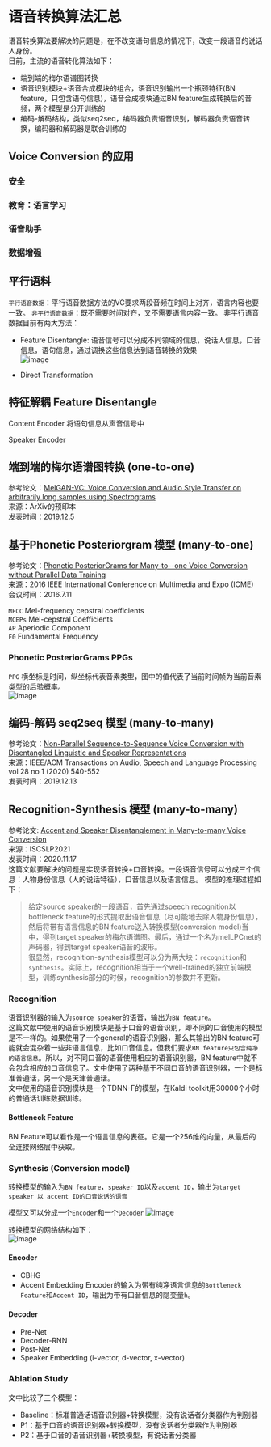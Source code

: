 # 语音转换算法汇总
语音转换算法要解决的问题是，在不改变语句信息的情况下，改变一段语音的说话人身份。  
目前，主流的语音转化算法如下：
- 端到端的梅尔语谱图转换
- 语音识别模块+语音合成模块的组合，语音识别输出一个瓶颈特征(BN feature，只包含语句信息)，语音合成模块通过BN feature生成转换后的音频，两个模型是分开训练的  
- 编码-解码结构，类似seq2seq，编码器负责语音识别，解码器负责语音转换，编码器和解码器是联合训练的

## Voice Conversion 的应用

### 安全
### 教育：语言学习
### 语音助手
### 数据增强


## 平行语料
`平行语音数据`：平行语音数据方法的VC要求两段音频在时间上对齐，语言内容也要一致。
`非平行语音数据`：既不需要时间对齐，又不需要语言内容一致。
非平行语音数据目前有两大方法：
- Feature Disentangle: 语音信号可以分成不同领域的信息，说话人信息，口音信息，语句信息，通过调换这些信息达到语音转换的效果  
![image](https://user-images.githubusercontent.com/40049927/135721179-bbf61f10-36ec-46b0-98e1-8b65db06d9a6.png)

- Direct Transformation

## 特征解耦 Feature Disentangle

Content Encoder 将语句信息从声音信号中

Speaker Encoder


## 端到端的梅尔语谱图转换 (one-to-one)
参考论文：[MelGAN-VC: Voice Conversion and Audio Style Transfer on arbitrarily long samples using Spectrograms](https://arxiv.org/abs/1910.03713)  
来源：ArXiv的预印本  
发表时间：2019.12.5  


## 基于Phonetic Posteriorgram 模型 (many-to-one)
参考论文：[Phonetic PosteriorGrams for Many-to--one Voice Conversion without Parallel Data Training](https://www1.se.cuhk.edu.hk/~hccl/publications/pub/2016_paper_297.pdf)  
来源：2016 IEEE International Conference on Multimedia and Expo (ICME)  
会议时间：2016.7.11  

`MFCC` Mel-frequency cepstral coefficients  
`MCEPs` Mel-cepstral Coefficients  
`AP` Aperiodic Component  
`F0` Fundamental Frequency  

### Phonetic PosteriorGrams PPGs
`PPG` 横坐标是时间，纵坐标代表音素类型，图中的值代表了当前时间帧为当前音素类型的后验概率。  
![image](https://user-images.githubusercontent.com/40049927/134777461-a31eafa6-743f-4cee-afcd-a33085bca609.png)  

## 编码-解码 seq2seq 模型 (many-to-many)
参考论文：[Non-Parallel Sequence-to-Sequence Voice Conversion with Disentangled Linguistic and Speaker Representations](https://arxiv.org/abs/1906.10508)  
来源：IEEE/ACM Transactions on Audio, Speech and Language Processing vol 28 no 1 (2020) 540-552  
发表时间：2019.12.13

## Recognition-Synthesis 模型 (many-to-many)
参考论文: [Accent and Speaker Disentanglement in Many-to-many Voice Conversion](https://arxiv.org/abs/2011.08609)  
来源：ISCSLP2021  
发表时间：2020.11.17  
这篇文献要解决的问题是实现语音转换+口音转换。一段语音信号可以分成三个信息：人物身份信息（人的说话特征），口音信息以及语言信息。
模型的推理过程如下：
>给定source speaker的一段语音，首先通过speech recognition以bottleneck feature的形式提取出语音信息（尽可能地去除人物身份信息），然后将带有语言信息的BN feature送入转换模型(conversion model)当中，得到target speaker的梅尔语谱图。最后，通过一个名为melLPCnet的声码器，得到target speaker语音的波形。  
很显然，recognition-synthesis模型可以分为两大块：`recognition`和`synthesis`。实际上，recognition相当于一个well-trained的独立前端模型，训练synthesis部分的时候，recognition的参数并不更新。

### Recognition
语音识别器的输入为`source speaker`的语音，输出为`BN feature`。  
这篇文献中使用的语音识别模块是基于口音的语音识别，即不同的口音使用的模型是不一样的。如果使用了一个general的语音识别器，那么其输出的BN feature可能就会混杂着一些非语言信息，比如口音信息。但我们要求`BN feature只包含纯净的语言信息`。所以，对不同口音的语音使用相应的语音识别器，BN feature中就不会包含相应的口音信息了。文中使用了两种基于不同口音的语音识别器，一个是标准普通话，另一个是天津普通话。  
文中使用的语音识别模块是一个TDNN-F的模型，在Kaldi toolkit用30000个小时的普通话训练数据训练。  

#### Bottleneck Feature
BN Feature可以看作是一个语言信息的表征。它是一个256维的向量，从最后的全连接网络层中获取。

### Synthesis (Conversion model)
转换模型的输入为`BN feature`，`speaker ID`以及`accent ID`，输出为`target speaker 以 accent ID的口音说话的语音`  

模型又可以分成一个`Encoder`和一个`Decoder`
![image](https://user-images.githubusercontent.com/40049927/134775485-99e82cd9-6dd1-443a-bc1b-549877f9079e.png)  

转换模型的网络结构如下：  
![image](https://user-images.githubusercontent.com/40049927/133569423-8678e0d9-8979-4591-9855-16baa7148581.png)  


#### Encoder
- CBHG
- Accent Embedding
Encoder的输入为带有纯净语言信息的`Bottleneck Feature`和`Accent ID`，输出为带有口音信息的隐变量`h`。

#### Decoder 
- Pre-Net
- Decoder-RNN
- Post-Net
- Speaker Embedding (i-vector, d-vector, x-vector)  

### Ablation Study
文中比较了三个模型：
- Baseline：标准普通话语音识别器+转换模型，没有说话者分类器作为判别器
- P1：基于口音的语音识别器+转换模型，没有说话者分类器作为判别器
- P2：基于口音的语音识别器+转换模型，有说话者分类器



